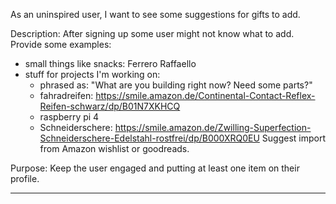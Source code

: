 As an uninspired user, I want to see some suggestions for gifts to add.

Description:
After signing up some user might not know what to add.
Provide some examples:
  - small things like snacks: Ferrero Raffaello
  - stuff for projects I'm working on:
    - phrased as: "What are you building right now? Need some parts?"
    - fahradreifen: https://smile.amazon.de/Continental-Contact-Reflex-Reifen-schwarz/dp/B01N7XKHCQ
    - raspberry pi 4
    - Schneiderschere: https://smile.amazon.de/Zwilling-Superfection-Schneiderschere-Edelstahl-rostfrei/dp/B000XRQ0EU
Suggest import from Amazon wishlist or goodreads.

Purpose: Keep the user engaged and putting at least one item on their profile.

---

